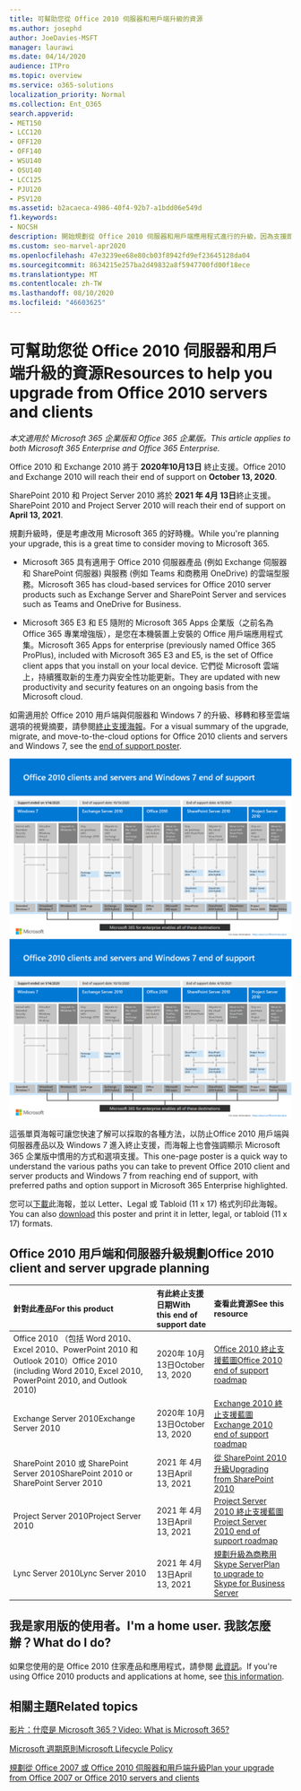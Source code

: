 ```yaml
---
title: 可幫助您從 Office 2010 伺服器和用戶端升級的資源
ms.author: josephd
author: JoeDavies-MSFT
manager: laurawi
ms.date: 04/14/2020
audience: ITPro
ms.topic: overview
ms.service: o365-solutions
localization_priority: Normal
ms.collection: Ent_O365
search.appverid:
- MET150
- LCC120
- OFF120
- OFF140
- WSU140
- OSU140
- LCC125
- PJU120
- PSV120
ms.assetid: b2acaeca-4986-40f4-92b7-a1bdd06e549d
f1.keywords:
- NOCSH
description: 開始規劃從 Office 2010 伺服器和用戶端應用程式進行的升級，因為支援即將結束，且無法使用自訂支援協定。
ms.custom: seo-marvel-apr2020
ms.openlocfilehash: 47e3239ee68e80cb03f8942fd9ef23645128da04
ms.sourcegitcommit: 8634215e257ba2d49832a8f5947700fd00f18ece
ms.translationtype: MT
ms.contentlocale: zh-TW
ms.lasthandoff: 08/10/2020
ms.locfileid: "46603625"
---
```

# <a name="resources-to-help-you-upgrade-from-office-2010-servers-and-clients"></a><span data-ttu-id="d4a37-103">可幫助您從 Office 2010 伺服器和用戶端升級的資源</span><span class="sxs-lookup"><span data-stu-id="d4a37-103">Resources to help you upgrade from Office 2010 servers and clients</span></span>

<span data-ttu-id="d4a37-104">*本文適用於 Microsoft 365 企業版和 Office 365 企業版。*</span><span class="sxs-lookup"><span data-stu-id="d4a37-104">*This article applies to both Microsoft 365 Enterprise and Office 365 Enterprise.*</span></span>

<span data-ttu-id="d4a37-105">Office 2010 和 Exchange 2010 將于 **2020年10月13日** 終止支援。</span><span class="sxs-lookup"><span data-stu-id="d4a37-105">Office 2010 and Exchange 2010 will reach their end of support on **October 13, 2020**.</span></span> 

<span data-ttu-id="d4a37-106">SharePoint 2010 和 Project Server 2010 將於 **2021 年 4月 13日**終止支援。</span><span class="sxs-lookup"><span data-stu-id="d4a37-106">SharePoint 2010 and Project Server 2010 will reach their end of support on **April 13, 2021**.</span></span>

<span data-ttu-id="d4a37-107">規劃升級時，便是考慮改用 Microsoft 365 的好時機。</span><span class="sxs-lookup"><span data-stu-id="d4a37-107">While you're planning your upgrade, this is a great time to consider moving to Microsoft 365.</span></span> 

- <span data-ttu-id="d4a37-108">Microsoft 365 具有適用于 Office 2010 伺服器產品 (例如 Exchange 伺服器和 SharePoint 伺服器) 與服務 (例如 Teams 和商務用 OneDrive) 的雲端型服務。</span><span class="sxs-lookup"><span data-stu-id="d4a37-108">Microsoft 365 has cloud-based services for Office 2010 server products such as Exchange Server and SharePoint Server and services such as Teams and OneDrive for Business.</span></span> 

- <span data-ttu-id="d4a37-109">Microsoft 365 E3 和 E5 隨附的 Microsoft 365 Apps 企業版（之前名為 Office 365 專業增強版），是您在本機裝置上安裝的 Office 用戶端應用程式集。</span><span class="sxs-lookup"><span data-stu-id="d4a37-109">Microsoft 365 Apps for enterprise (previously named Office 365 ProPlus), included with Microsoft 365 E3 and E5, is the set of Office client apps that you install on your local device.</span></span> <span data-ttu-id="d4a37-110">它們從 Microsoft 雲端上，持續獲取新的生產力與安全性功能更新。</span><span class="sxs-lookup"><span data-stu-id="d4a37-110">They are updated with new productivity and security features on an ongoing basis from the Microsoft cloud.</span></span>

<span data-ttu-id="d4a37-111">如需適用於 Office 2010 用戶端與伺服器和 Windows 7 的升級、移轉和移至雲端選項的視覺摘要，請參閱[終止支援海報](./downloads/Office2010Windows7EndOfSupport.pdf)。</span><span class="sxs-lookup"><span data-stu-id="d4a37-111">For a visual summary of the upgrade, migrate, and move-to-the-cloud options for Office 2010 clients and servers and Windows 7, see the [end of support poster](./downloads/Office2010Windows7EndOfSupport.pdf).</span></span>

<span data-ttu-id="d4a37-112">[![Office 2010 用戶端與伺服器和 Windows 7 終止支援海報的影像](./media/upgrade-from-office-2010-servers-and-products/office2010-windows7-end-of-support.png)](./downloads/Office2010Windows7EndOfSupport.pdf)</span><span class="sxs-lookup"><span data-stu-id="d4a37-112">[![Image for the end of support for Office 2010 clients and servers and Windows 7 poster](./media/upgrade-from-office-2010-servers-and-products/office2010-windows7-end-of-support.png)](./downloads/Office2010Windows7EndOfSupport.pdf)</span></span>

<span data-ttu-id="d4a37-113">這張單頁海報可讓您快速了解可以採取的各種方法，以防止Office 2010 用戶端與伺服器產品以及 Windows 7 進入終止支援，而海報上也會強調顯示 Microsoft 365 企業版中慣用的方式和選項支援。</span><span class="sxs-lookup"><span data-stu-id="d4a37-113">This one-page poster is a quick way to understand the various paths you can take to prevent Office 2010 client and server products and Windows 7 from reaching end of support, with preferred paths and option support in Microsoft 365 Enterprise highlighted.</span></span>

<span data-ttu-id="d4a37-114">您可以[下載](https://github.com/MicrosoftDocs/microsoft-365-docs/raw/public/microsoft-365/media/migration-microsoft-365-enterprise-workload/Office2010Windows7EndOfSupport.pdf)此海報，並以 Letter、Legal 或 Tabloid (11 x 17) 格式列印此海報。</span><span class="sxs-lookup"><span data-stu-id="d4a37-114">You can also [download](https://github.com/MicrosoftDocs/microsoft-365-docs/raw/public/microsoft-365/media/migration-microsoft-365-enterprise-workload/Office2010Windows7EndOfSupport.pdf) this poster and print it in letter, legal, or tabloid (11 x 17) formats.</span></span>
      
## <a name="office-2010-client-and-server-upgrade-planning"></a><span data-ttu-id="d4a37-115">Office 2010 用戶端和伺服器升級規劃</span><span class="sxs-lookup"><span data-stu-id="d4a37-115">Office 2010 client and server upgrade planning</span></span>
  
|<span data-ttu-id="d4a37-116">**針對此產品**</span><span class="sxs-lookup"><span data-stu-id="d4a37-116">**For this product**</span></span>|<span data-ttu-id="d4a37-117">**有此終止支援日期**</span><span class="sxs-lookup"><span data-stu-id="d4a37-117">**With this end of support date**</span></span>|<span data-ttu-id="d4a37-118">**查看此資源**</span><span class="sxs-lookup"><span data-stu-id="d4a37-118">**See this resource**</span></span>|
|:-----|:-----|:-----|
|<span data-ttu-id="d4a37-119">Office 2010 （包括 Word 2010、Excel 2010、PowerPoint 2010 和 Outlook 2010）</span><span class="sxs-lookup"><span data-stu-id="d4a37-119">Office 2010 (including Word 2010, Excel 2010, PowerPoint 2010, and Outlook 2010)</span></span>  <br/> | <span data-ttu-id="d4a37-120">2020年 10月 13日</span><span class="sxs-lookup"><span data-stu-id="d4a37-120">October 13, 2020</span></span> |[<span data-ttu-id="d4a37-121">Office 2010 終止支援藍圖</span><span class="sxs-lookup"><span data-stu-id="d4a37-121">Office 2010 end of support roadmap</span></span>](https://docs.microsoft.com/DeployOffice/office-2010-end-support-roadmap) <br/> |
|<span data-ttu-id="d4a37-122">Exchange Server 2010</span><span class="sxs-lookup"><span data-stu-id="d4a37-122">Exchange Server 2010</span></span>  <br/> | <span data-ttu-id="d4a37-123">2020年 10月 13日</span><span class="sxs-lookup"><span data-stu-id="d4a37-123">October 13, 2020</span></span>  |[<span data-ttu-id="d4a37-124">Exchange 2010 終止支援藍圖</span><span class="sxs-lookup"><span data-stu-id="d4a37-124">Exchange 2010 end of support roadmap</span></span>](exchange-2010-end-of-support.md) <br/> |
|<span data-ttu-id="d4a37-125">SharePoint 2010 或 SharePoint Server 2010</span><span class="sxs-lookup"><span data-stu-id="d4a37-125">SharePoint 2010 or SharePoint Server 2010</span></span>  <br/> | <span data-ttu-id="d4a37-126">2021 年 4月 13日</span><span class="sxs-lookup"><span data-stu-id="d4a37-126">April 13, 2021</span></span> |[<span data-ttu-id="d4a37-127">從 SharePoint 2010 升級</span><span class="sxs-lookup"><span data-stu-id="d4a37-127">Upgrading from SharePoint 2010</span></span>](upgrade-from-sharepoint-2010.md) <br/> |
|<span data-ttu-id="d4a37-128">Project Server 2010</span><span class="sxs-lookup"><span data-stu-id="d4a37-128">Project Server 2010</span></span> <br/> | <span data-ttu-id="d4a37-129">2021 年 4月 13日</span><span class="sxs-lookup"><span data-stu-id="d4a37-129">April 13, 2021</span></span> | [<span data-ttu-id="d4a37-130">Project Server 2010 終止支援藍圖</span><span class="sxs-lookup"><span data-stu-id="d4a37-130">Project Server 2010 end of support roadmap</span></span>](project-server-2010-end-of-support.md) <br/> |
|<span data-ttu-id="d4a37-131">Lync Server 2010</span><span class="sxs-lookup"><span data-stu-id="d4a37-131">Lync Server 2010</span></span> <br/> | <span data-ttu-id="d4a37-132">2021 年 4月 13日</span><span class="sxs-lookup"><span data-stu-id="d4a37-132">April 13, 2021</span></span> | [<span data-ttu-id="d4a37-133">規劃升級為商務用 Skype Server</span><span class="sxs-lookup"><span data-stu-id="d4a37-133">Plan to upgrade to Skype for Business Server</span></span>](https://docs.microsoft.com/skypeforbusiness/plan-your-deployment/upgrade) <br/> |
    
## <a name="im-a-home-user-what-do-i-do"></a><span data-ttu-id="d4a37-134">我是家用版的使用者。</span><span class="sxs-lookup"><span data-stu-id="d4a37-134">I'm a home user.</span></span> <span data-ttu-id="d4a37-135">我該怎麼辦？</span><span class="sxs-lookup"><span data-stu-id="d4a37-135">What do I do?</span></span>

<span data-ttu-id="d4a37-136">如果您使用的是 Office 2010 住家產品和應用程式，請參閱 [此資訊](plan-upgrade-previous-versions-office.md#im-a-home-user-what-do-i-do)。</span><span class="sxs-lookup"><span data-stu-id="d4a37-136">If you're using Office 2010 products and applications at home, see [this information](plan-upgrade-previous-versions-office.md#im-a-home-user-what-do-i-do).</span></span>

## <a name="related-topics"></a><span data-ttu-id="d4a37-137">相關主題</span><span class="sxs-lookup"><span data-stu-id="d4a37-137">Related topics</span></span>

[<span data-ttu-id="d4a37-138">影片：什麼是 Microsoft 365？</span><span class="sxs-lookup"><span data-stu-id="d4a37-138">Video: What is Microsoft 365?</span></span>](https://support.office.com/article/847caf12-2589-452c-8aca-1c009797678b.aspx)
  
[<span data-ttu-id="d4a37-139">Microsoft 週期原則</span><span class="sxs-lookup"><span data-stu-id="d4a37-139">Microsoft Lifecycle Policy</span></span>](https://go.microsoft.com/fwlink/?linkid=865200)

[<span data-ttu-id="d4a37-140">規劃從 Office 2007 或 Office 2010 伺服器和用戶端升級</span><span class="sxs-lookup"><span data-stu-id="d4a37-140">Plan your upgrade from Office 2007 or Office 2010 servers and clients</span></span>](plan-upgrade-previous-versions-office.md)

